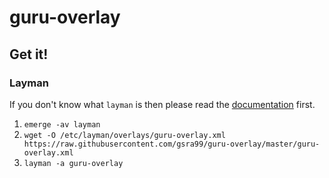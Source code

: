 # guru-overlay
## Get it!
### Layman
If you don't know what `layman` is then please read the [documentation][docs-layman] first.

1. `emerge -av layman`
2. `wget -O /etc/layman/overlays/guru-overlay.xml https://raw.githubusercontent.com/gsra99/guru-overlay/master/guru-overlay.xml`
3. `layman -a guru-overlay`

[docs-layman]: http://www.gentoo.org/proj/en/overlays/userguide.xml
